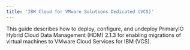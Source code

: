 ```yaml
---
title: 'IBM Cloud for VMware Solutions Dedicated (VCS)'
---
```


This guide describes how to deploy, configure, and undeploy PrimaryIO Hybrid Cloud Data Management (HDM) 2.1.3 for enabling migrations of virtual machines to VMware Cloud Services for IBM (VCS).